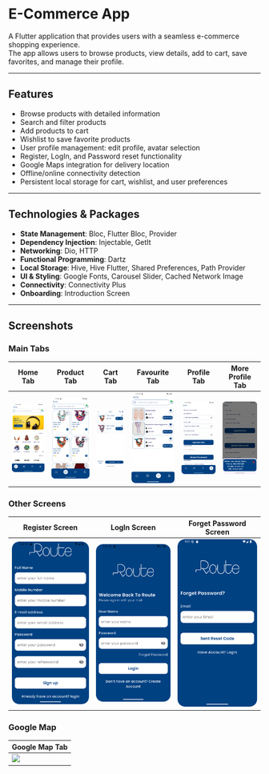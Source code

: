 # E-Commerce App

A Flutter application that provides users with a seamless e-commerce shopping experience.  
The app allows users to browse products, view details, add to cart, save favorites, and manage their profile.

---

## Features
- Browse products with detailed information
- Search and filter products
- Add products to cart
- Wishlist to save favorite products
- User profile management: edit profile, avatar selection
- Register, LogIn, and Password reset functionality
- Google Maps integration for delivery location
- Offline/online connectivity detection
- Persistent local storage for cart, wishlist, and user preferences

---

## Technologies & Packages
- **State Management**: Bloc, Flutter Bloc, Provider  
- **Dependency Injection**: Injectable, GetIt  
- **Networking**: Dio, HTTP  
- **Functional Programming**: Dartz  
- **Local Storage**: Hive, Hive Flutter, Shared Preferences, Path Provider  
- **UI & Styling**: Google Fonts, Carousel Slider, Cached Network Image  
- **Connectivity**: Connectivity Plus  
- **Onboarding**: Introduction Screen  

---
## Screenshots

### Main Tabs
| Home Tab | Product Tab | Cart Tab | Favourite Tab | Profile Tab | More Profile Tab |
|----------|------------|---------|---------------|-------------|-----------------|
| <img src="assets/ScreenShots/E-Commerce%20Home%20Tab.png" width="250"/> | <img src="assets/ScreenShots/E-Commerce%20Product%20Tab.png" width="250"/> | <img src="assets/ScreenShots/E-Commerce%20Cart%20Tab.png" width="250"/> | <img src="assets/ScreenShots/E-Commerce%20Favourite%20Tab.png" width="250"/> | <img src="assets/ScreenShots/E-Commerce%20Profile%20Tab.png" width="250"/> | <img src="assets/ScreenShots/E-Commerce%20More%20Profile%20Tab.png" width="250"/> |

### Other Screens
| Register Screen | LogIn Screen | Forget Password Screen |
|----------------|--------------|-----------------------|
| <img src="assets/ScreenShots/E-Commerce%20Register%20Screen.png" width="250"/> | <img src="assets/ScreenShots/E-Commerce%20LogIn%20Screen.png" width="250"/> | <img src="assets/ScreenShots/E-Commerce%20Forget%20Password%20Screen.png" width="250"/> |

### Google Map
| Google Map Tab |
|----------------|
| <img src="assets/ScreenShots/E-Commerce%20Google%20Map%20Tab.png" width="250"/> |
